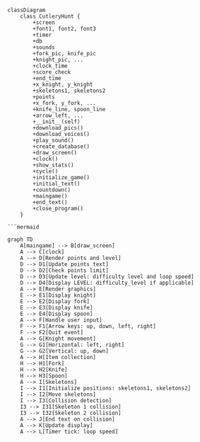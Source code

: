```mermaid
classDiagram
    class CutleryHunt {
        +screen
        +font1, font2, font3
        +timer
        +db
        +sounds
        +fork_pic, knife_pic
        +knight_pic, ...
        +clock_time
        +score_check
        +end_time
        +x_knight, y_knight
        +skeletons1, skeletons2
        +points
        +x_fork, y_fork, ...
        +knife_line, spoon_line
        +arrow_left, ...
        +__init__(self)
        +download_pics()
        +download_voices()
        +play_sound()
        +create_database()
        +draw_screen()
        +clock()
        +show_stats()
        +cycle()
        +initialize_game()
        +initial_text()
        +countdown()
        +maingame()
        +end_text()
        +close_program()
    }

```mermaid

graph TD
    A[maingame] --> B[draw_screen]
    A --> C[clock]
    A --> D[Render points and level]
    D --> D1[Update points text]
    D --> D2[Check points limit]
    D --> D3[Update level: difficulty level and loop speed]
    D --> D4[Display LEVEL: difficulty_level if applicable]
    A --> E[Render graphics]
    E --> E1[Display knight]
    E --> E2[Display fork]
    E --> E3[Display knife]
    E --> E4[Display spoon]
    A --> F[Handle user input]
    F --> F1[Arrow keys: up, down, left, right]
    F --> F2[Quit event]
    A --> G[Knight movement]
    G --> G1[Horizontal: left, right]
    G --> G2[Vertical: up, down]
    A --> H[Item collection]
    H --> H1[Fork]
    H --> H2[Knife]
    H --> H3[Spoon]
    A --> I[Skeletons]
    I --> I1[Initialize positions: skeletons1, skeletons2]
    I --> I2[Move skeletons]
    I --> I3[Collision detection]
    I3 --> I31[Skeleton 1 collision]
    I3 --> I32[Skeleton 2 collision]
    A --> J[End text on collision]
    A --> K[Update display]
    A --> L[Timer tick: loop speed]
